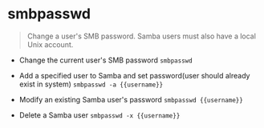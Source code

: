 # smbpasswd
> Change a user's SMB password.
> Samba users must also have a local Unix account.

- Change the current user's SMB password
`smbpasswd`

- Add a specified user to Samba and set password(user should already exist in system)
`smbpasswd -a {{username}}`

- Modify an existing Samba user's password
`smbpasswd {{username}}`

- Delete a Samba user
`smbpasswd -x {{username}}`

